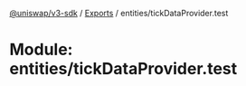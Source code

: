 [@uniswap/v3-sdk](../README.md) / [Exports](../modules.md) / entities/tickDataProvider.test

# Module: entities/tickDataProvider.test
